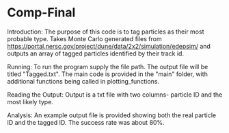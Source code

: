 # Comp-Final

Introduction: 
The purpose of this code is to tag particles as their most probable type. Takes Monte Carlo generated files from https://portal.nersc.gov/project/dune/data/2x2/simulation/edepsim/ and outputs an array of tagged particles identified by their track id. 

Running: 
To run the program supply the file path. The output file will be titled "Tagged.txt". 
The main code is provided in the "main" folder, with additional functions being called in plotting_functions. 

Reading the Output:
Output is a txt file with two columns- particle ID and the most likely type. 

Analysis: 
An example output file is provided showing both the real particle ID and the tagged ID. The success rate was about 80%. 




